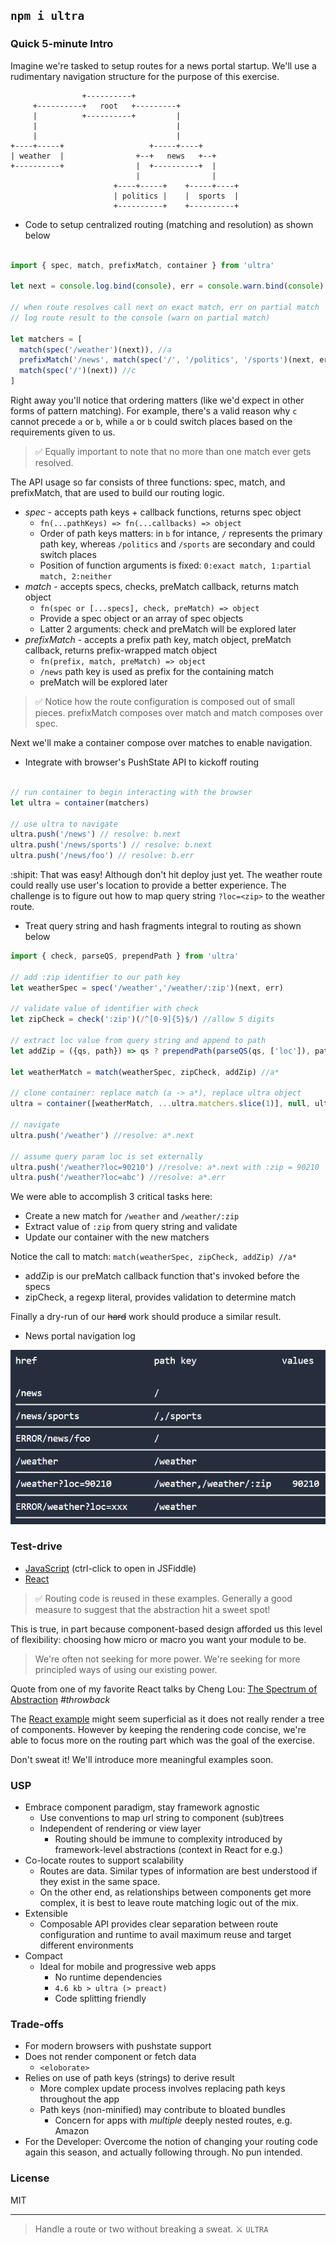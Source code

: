 ## `npm i ultra`

### Quick 5-minute Intro

Imagine we're tasked to setup routes for a news portal startup. We'll use a rudimentary  navigation structure for the purpose of this exercise.

```AsciiDoc
                +----------+
     +----------+   root   +---------+
     |          +----------+         |
     |                               |
     |                               |
+----+-----+                   +-----+----+
| weather  |                +--+   news   +--+
+----------+                |  +----------+  |
                            |                |
                       +----+-----+    +-----+----+
                       | politics |    |  sports  |
                       +----------+    +----------+

```

- Code to setup centralized routing (matching and resolution) as shown below

```javascript

import { spec, match, prefixMatch, container } from 'ultra'

let next = console.log.bind(console), err = console.warn.bind(console)

// when route resolves call next on exact match, err on partial match
// log route result to the console (warn on partial match)

let matchers = [
  match(spec('/weather')(next)), //a
  prefixMatch('/news', match(spec('/', '/politics', '/sports')(next, err))), //b
  match(spec('/')(next)) //c
]

```

Right away you'll notice that ordering matters (like we'd expect in other forms of pattern matching). For example, there's a valid reason why `c` cannot precede `a` or `b`, while `a` or `b` could switch places based on the requirements given to us.

> ✅ Equally important to note that no more than one match ever gets resolved.

The API usage so far consists of three functions: spec, match, and prefixMatch, that are used to build our routing logic.

- _spec_ - accepts path keys + callback functions, returns spec object
  - `fn(...pathKeys) => fn(...callbacks) => object`
  - Order of path keys matters: in `b` for intance, `/` represents the primary path key, whereas `/politics` and `/sports` are secondary and could switch places
  - Position of function arguments is fixed: `0:exact match, 1:partial match, 2:neither`
- _match_ - accepts specs, checks, preMatch callback, returns match object
  - `fn(spec or [...specs], check, preMatch) => object`
  - Provide a spec object or an array of spec objects
  - Latter 2 arguments: check and preMatch will be explored later
- _prefixMatch_ -  accepts a prefix path key, match object, preMatch callback, returns prefix-wrapped match object
  - `fn(prefix, match, preMatch) => object`
  - `/news` path key is used as prefix for the containing match
  - preMatch will be explored later

> ✅ Notice how the route configuration is composed out of small pieces. prefixMatch composes over match and match composes over spec.

Next we'll make a container compose over matches to enable navigation.

- Integrate with browser's PushState API to kickoff routing

```javascript

// run container to begin interacting with the browser
let ultra = container(matchers)

// use ultra to navigate
ultra.push('/news') // resolve: b.next
ultra.push('/news/sports') // resolve: b.next
ultra.push('/news/foo') // resolve: b.err
```

:shipit: That was easy! Although don't hit deploy just yet. The weather route could really use user's location to provide a better experience. The challenge is to figure out how to map query string `?loc=<zip>` to the weather route.

- Treat query string and hash fragments integral to routing as shown below

```JavaScript
import { check, parseQS, prependPath } from 'ultra'

// add :zip identifier to our path key
let weatherSpec = spec('/weather','/weather/:zip')(next, err)

// validate value of identifier with check
let zipCheck = check(':zip')(/^[0-9]{5}$/) //allow 5 digits

// extract loc value from query string and append to path
let addZip = ({qs, path}) => qs ? prependPath(parseQS(qs, ['loc']), path) : path

let weatherMatch = match(weatherSpec, zipCheck, addZip) //a*

// clone container: replace match (a -> a*), replace ultra object
ultra = container([weatherMatch, ...ultra.matchers.slice(1)], null, ultra)

// navigate
ultra.push('/weather') //resolve: a*.next

// assume query param loc is set externally
ultra.push('/weather?loc=90210') //resolve: a*.next with :zip = 90210
ultra.push('/weather?loc=abc') //resolve: a*.err
```

We were able to accomplish 3 critical tasks here:
- Create a new match for `/weather` and `/weather/:zip`
- Extract value of `:zip` from query string and validate
- Update our container with the new matchers

Notice the call to match: `match(weatherSpec, zipCheck, addZip) //a*`
- addZip is our preMatch callback function that's invoked before the specs
- zipCheck, a regexp literal, provides validation to determine match

Finally a dry-run of our ~~hard~~ work should produce a similar result.

- News portal navigation log

![Result](assets/ultra-news-example-result.png)

### Test-drive
- [JavaScript](https://jsfiddle.net/cheekyiscool/ktdmwx0o/embedded/js,html,css,result/dark/) (ctrl-click to open in JSFiddle)
- [React](http://jsfiddle.net/cheekyiscool/4wpt096z/embedded/js,html,css,result/dark/)

> ✅ Routing code is reused in these examples. Generally a good measure to suggest that the abstraction hit a sweet spot!

This is true, in part because component-based design afforded us this level of  flexibility: choosing how micro or macro you want your module to be.

> We're often not seeking for more power. We're seeking for more principled ways of using our existing power.

Quote from one of my favorite React talks by Cheng Lou: [The Spectrum of Abstraction](https://www.youtube.com/watch?v=mVVNJKv9esE) _#throwback_

The [React example](#test-drive) might seem superficial as it does not really render a tree of components. However by keeping the rendering code concise, we're able to focus more on the routing part which was the goal of the exercise.

Don't sweat it! We'll introduce more meaningful examples soon.


### USP
- Embrace component paradigm, stay framework agnostic
  - Use conventions to map url string to component (sub)trees
  - Independent of rendering or view layer
    - Routing should be immune to complexity introduced by framework-level abstractions (context in React for e.g.)
- Co-locate routes to support scalability
  - Routes are data. Similar types of information are best understood if they exist in the same space.
  - On the other end, as relationships between components get more complex, it is best to leave route matching logic out of the mix.
- Extensible
  - Composable API provides clear separation between route configuration and runtime to avail maximum reuse and target different environments
- Compact
  - Ideal for mobile and progressive web apps
    - No runtime dependencies
    - `4.6 kb > ultra (> preact)`
    - Code splitting friendly

### Trade-offs
  - For modern browsers with pushstate support
  - Does not render component or fetch data
    - `<eloborate>`
  - Relies on use of path keys (strings) to derive result
    - More complex update process involves replacing path keys throughout the app
    - Path keys (non-minified) may contribute to bloated bundles
      - Concern for apps with _multiple_ deeply nested routes, e.g. Amazon
  - For the Developer: Overcome the notion of changing your routing code again this season, and actually following through. No pun intended.

### License

MIT

---

> Handle a route or two without breaking a sweat. :crossed_swords: `ULTRA`

